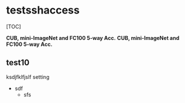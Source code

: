 # testsshaccess

[TOC]

**CUB, mini-ImageNet and FC100 5-way Acc.**
**CUB, mini-ImageNet and FC100 5-way Acc.**
## test10
ksdjfklfjslf setting
+ sdf
  * sfs
